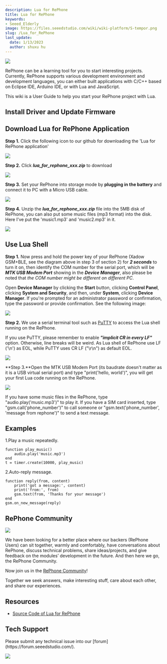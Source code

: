 ```yaml
---
description: Lua for RePhone
title: Lua for RePhone
keywords:
- Seeed_Elderly
image: https://files.seeedstudio.com/wiki/wiki-platform/S-tempor.png
slug: /Lua_for_RePhone
last_update:
  date: 1/13/2023
  author: shuxu hu
---
```

![](https://files.seeedstudio.com/wiki/Lua_for_RePhone/img/Xadow_GSMPlusBLE_pingguo.JPG)

RePhone can be a learning tool for you to start interesting projects. Currently, RePhone supports various development environment and development languages, you can either built applications with C/C++ based on Eclipse IDE, Arduino IDE, or with Lua and JavaScript.

This wiki is a User Guide to help you start your RePhone project with Lua.

Install Driver and Update Firmware
----------------------------------

<!-- -   To **Install the Driver**, please refer to the **section 2 of [Arduino_IDE_for_RePhone_Kit](/Arduino_IDE_for_RePhone_Kit "Arduino IDE for RePhone Kit")** -->

<!-- 
-   To **Update Firmware**, please refer to **section 3 of [Arduino_IDE_for_RePhone_Kit](/Arduino_IDE_for_RePhone_Kit "Arduino IDE for RePhone Kit")** -->

Download Lua for RePhone Application
------------------------------------

**Step 1.** Click the following icon to our github for downloading the 'Lua for RePhone application'

[![](https://files.seeedstudio.com/wiki/Lua_for_RePhone/img/Download_Lua_for_RePhone.png)](https://github.com/Seeed-Studio/Lua_for_RePhone/releases)

**Step 2.** Click ***lua_for_rephone_xxx.zip*** to download

![](https://files.seeedstudio.com/wiki/Lua_for_RePhone/img/Lua_for_rephone_download.png)

**Step 3.** Set your RePhone into storage mode by **plugging in the battery** and connect it to PC with a Micro USB cable.

![](https://files.seeedstudio.com/wiki/Lua_for_RePhone/img/Connect_Xadow_GSMPlusBLE_to_PC.png)

**Step 4.** Unzip the ***lua_for_rephone_xxx.zip*** file into the 5MB disk of RePhone, you can also put some music files (mp3 format) into the disk. Here I've put the 'music1.mp3' and 'music2.mp3' in it.

![](https://files.seeedstudio.com/wiki/Lua_for_RePhone/img/Lua_1.png)

Use Lua Shell
-------------

**Step 1.** Now press and hold the power key of your RePhone (Xadow GSM+BLE, see the diagram above in step 3 of section 2) for ***2 seconds*** to turn it on, then identify the COM number for the serial port, which will be ***MTK USB Modem Port*** showing in the ***Device Manager***, also please be noted that *the COM number might be different on different PC*.

Open **Device Manager** by clicking the **Start** button, clicking **Control Panel**, clicking **System and Security**, and then, under **System**, clicking **Device Manager**. If you're prompted for an administrator password or confirmation, type the password or provide confirmation. See the following image:

![](https://files.seeedstudio.com/wiki/Lua_for_RePhone/img/Check_ports.png)

**Step 2.** We use a serial terminal tool such as [PuTTY](http://www.chiark.greenend.org.uk/~sgtatham/putty/download.html) to access the Lua shell running on the RePhone.

If you use PuTTY, please remember to enable ***"implicit CR in every LF"*** option. Otherwise, line breaks will be weird. As Lua shell of RePhone use LF ('\n') as EOL, while PuTTY uses CR LF ("\r\n") as default EOL.

![](https://files.seeedstudio.com/wiki/Lua_for_RePhone/img/Putty_EOL.png)

**Step 3.**Open the MTK USB Modem Port (its baudrate doesn't matter as it is a USB virtual serial port) and type "print('hello, world')", you will get your first Lua code running on the RePhone.

![](https://files.seeedstudio.com/wiki/Lua_for_RePhone/img/RePhone_Lua_Shell.png)

If you have some music files in the RePhone, type "audio.play('music.mp3')" to play it. If you have a SIM card inserted, type "gsm.call('phone_number')" to call someone or "gsm.text('phone_number', 'message from rephone')" to send a text message.

Examples
--------

1.Play a music repeatedly.

```
function play_music()
    audio.play('music.mp3')
end
t = timer.create(10000, play_music)
```

2.Auto-reply message.

```
function reply(from, content)
    print('got a message:', content)
    print('from:', from)
    gsm.text(from, 'Thanks for your message')
end
gsm.on_new_message(reply)
```

RePhone Community
-----------------

[![](https://files.seeedstudio.com/wiki/Lua_for_RePhone/img/RePhone_Community-2.png)](https://community.seeedstudio.com/discover.html?t=RePhone)

We have been looking for a better place where our backers (RePhone Users) can sit together, warmly and comfortably, have conversations about RePhone, discuss technical problems, share ideas/projects, and give feedback on the modules’ development in the future. And then here we go, the RePhone Community.

Now join us in the [RePhone Community](https://community.seeedstudio.com/discover.html?t=RePhone)!

Together we seek answers, make interesting stuff, care about each other, and share our experiences.

Resources
---------

- [Source Code of Lua for RePhone](https://github.com/Seeed-Studio/Lua_for_RePhone)


<!-- This Markdown file was created from https://www.seeedstudio.com/wiki/Lua_for_RePhone -->

## Tech Support
<div>
  Please submit any technical issue into our [forum](https://forum.seeedstudio.com/). <br /><p style={{textAlign: 'center'}}><a href="https://www.seeedstudio.com/act-4.html?utm_source=wiki&utm_medium=wikibanner&utm_campaign=newproducts" target="_blank"><img src="https://files.seeedstudio.com/wiki/Wiki_Banner/new_product.jpg" /></a></p>
</div>
